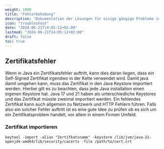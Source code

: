 ```yaml
---
weight: 1000
title: "Fehlerbehebung"
description: "Dokumentation der Lösungen für einige gängige Probleme in Java."
icon: "troubleshoot"
date: "2024-06-21T14:05:12+02:00"
lastmod: "2024-06-21T14:05:12+02:00"
draft: false
toc: true
---
```


## Zertifikatsfehler

Wenn in Java ein Zertifikatsfehler auftritt, kann dies daran liegen, dass ein Self-Signed Zertifikat irgendwo in der Kette verwendet wird.
Damit java damit umgehen kann, muss das Zertifikat in den Java Keystore importiert werden. Hierbei gilt es zu beachten, dass jede
Java installation einen eigenen Keystore hat. Java 17 und 21 haben als unterschiedliche Keystores und das Zertifikat müsste zweimal importiert werden.
Ein fehlendes Zertifikat kann auch allgemein zu Netzwerk und HTTP Fehlern führen.
Falls also ein solcher Fehler auftritt ist es eine gute Idee zu prüfen ob es sich um ein Zertifikatsproblem handelt, vor allem in einem Firmen Umfeld.

### Zertifikat importieren

```shell
keytool -import -alias "Zertifkatsname" -keystore /lib/jvm/java-21-openjdk-amd64/lib/security/cacerts -file /path/to/cert.crt
```
